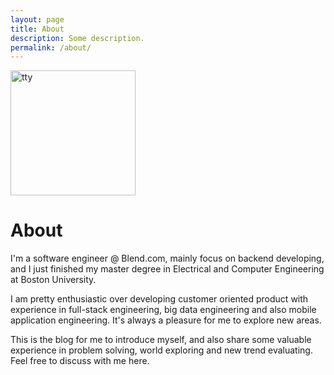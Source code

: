 ```yaml
---
layout: page
title: About
description: Some description.
permalink: /about/
---
```


<img class="img-rounded" src="https://raw.githubusercontent.com/8128/PicGo/master/IMG_5953.JPG" alt="tty" width="200">

# About

I'm a software engineer @ Blend.com, mainly focus on backend developing, and I just finished my master degree in Electrical and Computer Engineering at Boston University. 

I am pretty enthusiastic over developing customer oriented product with experience in full-stack engineering, big data engineering and also mobile application engineering. It's always a pleasure for me to explore new areas.

This is the blog for me to introduce myself, and also share some valuable experience in problem solving, world exploring and new trend evaluating. Feel free to discuss with me here.